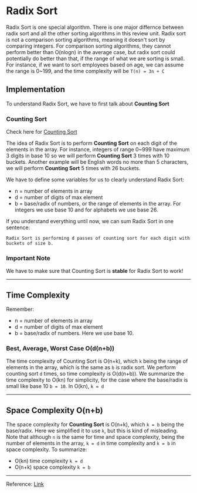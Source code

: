 # Radix Sort
Radix Sort is one special algorithm. There is one major differnce between radix sort and all the other sorting algorithms in this review unit. Radix sort is not a comparison sorting algorithms, meaning it doesn't sort by comparing integers. For comparison sorting algorithms, they cannot perform better than O(nlogn) in the average case, but radix sort could potentially do better than that, if the range of what we are sorting is small. For instance, if we want to sort employees based on age, we can assume the range is 0~199, and the time complexity will be `T(n) = 3n + C`

## Implementation
To understand Radix Sort, we have to first talk about **Counting Sort**

### Counting Sort
Check here for [Counting Sort](Counting-Sort/CountingSort.md)

The idea of Radix Sort is to perform **Counting Sort** on each digit of the elements in the array. For instance, integers of range 0~999 have maximum 3 digits in base 10 so we will perform **Counting Sort** 3 times with 10 buckets. Another example will be English words no more than 5 characters, we will perform **Counting Sort** 5 times with 26 buckets. 

We have to define some variables for us to clearly understand Radix Sort:

* n = number of elements in array
* d = number of digits of max element
* b = base/radix of numbers, or the range of elements in the array. For integers we use base 10 and for alphabets we use base 26. 

If you understand everything until now, we can sum Radix Sort in one sentence:
```
Radix Sort is performing d passes of counting sort for each digit with buckets of size b.
```
### Important Note
We have to make sure that Counting Sort is **stable** for Radix Sort to work!
___

## Time Complexity

Remember:
* n = number of elements in array
* d = number of digits of max element
* b = base/radix of numbers. Here we use base 10.
### Best, Average, Worst Case O(d(n+b))
The time complexity of Counting Sort is O(n+k), which `k` being the range of elements in the array, which is the same as `b` is radix sort. We perform counting sort `d` times, so time complexity is O(d(n+b)). We summarize the time complexity to O(kn) for simplicity, for the case where the base/radix is small like base 10 `b = 10`. In O(kn), `k = d`

___
## Space Complexity O(n+b)
The space complexity for **Counting Sort** is O(n+k), which `k = b` being the base/radix. Here we simplified it to use `k`, but this is kind of misleading. Note that although `n` is the same for time and space complexity, being the number of elements in the array, `k = d` in time complexity and `k = b` in space complexity. To summarize:

* O(kn) time complexity `k = d`
* O(n+k) space complexity `k = b`


___
Reference: [Link](https://www.youtube.com/watch?v=XiuSW_mEn7g)